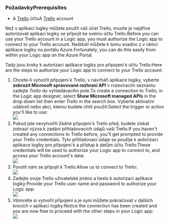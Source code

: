### <a name="prerequisites"></a><span data-ttu-id="b7e55-101">Požadavky</span><span class="sxs-lookup"><span data-stu-id="b7e55-101">Prerequisites</span></span>
* <span data-ttu-id="b7e55-102">A [Trello](http://trello.com) účtu</span><span class="sxs-lookup"><span data-stu-id="b7e55-102">A [Trello](http://trello.com) account</span></span> 

<span data-ttu-id="b7e55-103">Než v aplikaci logiky můžete použít váš účet Trello, musíte je nejdříve autorizovat aplikaci logiky se připojit ke svému účtu Trello.</span><span class="sxs-lookup"><span data-stu-id="b7e55-103">Before you can use your Trello account in a Logic app, you must authorize the Logic app to connect to your Trello account.</span></span> <span data-ttu-id="b7e55-104">Naštěstí můžete k tomu snadno z v rámci aplikace logiky na portálu Azure.</span><span class="sxs-lookup"><span data-stu-id="b7e55-104">Fortunately, you can do this easily from within your Logic app on the Azure Portal.</span></span> 

<span data-ttu-id="b7e55-105">Tady jsou kroky k autorizaci aplikace logiky pro připojení k účtu Trello:</span><span class="sxs-lookup"><span data-stu-id="b7e55-105">Here are the steps to authorize your Logic app to connect to your Trello account:</span></span>

1. <span data-ttu-id="b7e55-106">Chcete-li vytvořit připojení k Trello, v návrháři aplikace logiky, vyberte **zobrazit Microsoft spravované rozhraní API** v rozevíracím seznamu zadejte *Trello* do vyhledávacího pole.</span><span class="sxs-lookup"><span data-stu-id="b7e55-106">To create a connection to Trello, in the Logic app designer, select **Show Microsoft managed APIs** in the drop down list then enter *Trello* in the search box.</span></span> <span data-ttu-id="b7e55-107">Vyberte aktivační události nebo akci, kterou budete chtít použít:</span><span class="sxs-lookup"><span data-stu-id="b7e55-107">Select the trigger or action you'll like to use:</span></span>  
   ![](./media/connectors-create-api-trello/trello-1.png)
2. <span data-ttu-id="b7e55-108">Pokud jste nevytvořili žádné připojení k Trello před, budete získat zobrazí výzva k zadání přihlašovacích údajů vaší Trello.</span><span class="sxs-lookup"><span data-stu-id="b7e55-108">If you haven't created any connections to Trello before, you'll get prompted to provide your Trello credentials.</span></span> <span data-ttu-id="b7e55-109">Tyto přihlašovací údaje se použije k autorizaci aplikace logiky pro připojení k a přístup k datům účtu Trello:</span><span class="sxs-lookup"><span data-stu-id="b7e55-109">These credentials will be used to authorize your Logic app to connect to, and access your Trello account's data:</span></span>  
   ![](./media/connectors-create-api-trello/trello-2.png) 
3. <span data-ttu-id="b7e55-110">Povolit nám se připojit k Trello:</span><span class="sxs-lookup"><span data-stu-id="b7e55-110">Allow us to connect to Trello:</span></span>  
   ![](./media/connectors-create-api-trello/trello-3.png)   
4. <span data-ttu-id="b7e55-111">Zadejte svoje Trello uživatelské jméno a heslo k autorizaci aplikace logiky:</span><span class="sxs-lookup"><span data-stu-id="b7e55-111">Provide your Trello user name and password to authorize your Logic app:</span></span>  
   ![](./media/connectors-create-api-trello/trello-4.png)  
5. <span data-ttu-id="b7e55-112">Všimněte si vytvořil připojení a je nyní můžete pokračovat v dalších krocích v aplikaci logiky:</span><span class="sxs-lookup"><span data-stu-id="b7e55-112">Notice the connection has been created and you are now free to proceed with the other steps in your Logic app:</span></span>  
   ![](./media/connectors-create-api-trello/trello-5.png)

